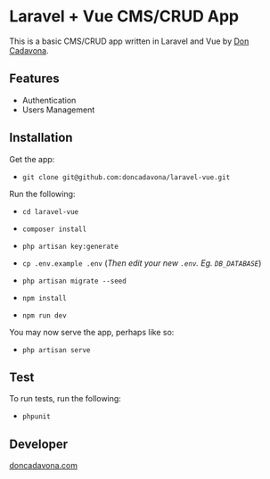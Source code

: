 # Laravel + Vue CMS/CRUD App

This is a basic CMS/CRUD app written in Laravel and Vue by [Don Cadavona](http://doncadavona.com).

## Features

* Authentication
* Users Management

## Installation

Get the app:

* `git clone git@github.com:doncadavona/laravel-vue.git`

Run the following:

* `cd laravel-vue`

* `composer install`

* `php artisan key:generate`

* `cp .env.example .env` (*Then edit your new `.env`. Eg. `DB_DATABASE`*)

* `php artisan migrate --seed`

* `npm install`

* `npm run dev`

You may now serve the app, perhaps like so:

* `php artisan serve`

## Test

To run tests, run the following:

* `phpunit`

## Developer

[doncadavona.com](http://doncadavona.com)